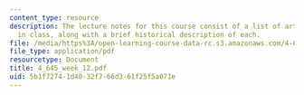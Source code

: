 ```yaml
---
content_type: resource
description: The lecture notes for this course consist of a list of artworks discussed
  in class, along with a brief historical description of each.
file: /media/https%3A/open-learning-course-data-rc.s3.amazonaws.com/4-645-selected-topics-in-architecture-architecture-from-1750-to-the-present-fall-2004/5b1f72741d4032f766d361f25f5a071e_4_645_week_12.pdf
file_type: application/pdf
resourcetype: Document
title: 4_645_week_12.pdf
uid: 5b1f7274-1d40-32f7-66d3-61f25f5a071e
---
```

